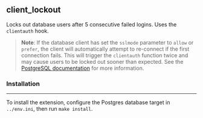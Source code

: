 ## client_lockout

Locks out database users after 5 consecutive failed logins. Uses the `clientauth` hook.

> **Note**: If the database client has set the `sslmode` parameter to `allow` or `prefer`, the client will automatically attempt to re-connect if the first connection fails. This will trigger the `clientauth` function twice and may cause users to be locked out sooner than expected. See the [PostgreSQL documentation](https://www.postgresql.org/docs/current/libpq-connect.html#LIBPQ-CONNECT-SSLMODE) for more information.

### Installation
---
To install the extension, configure the Postgres database target in `../env.ini`, then run `make install`.
